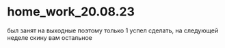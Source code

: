 # home_work_20.08.23
был занят на выходные поэтому только 1 успел сделать, на следующей неделе скину вам остальное
